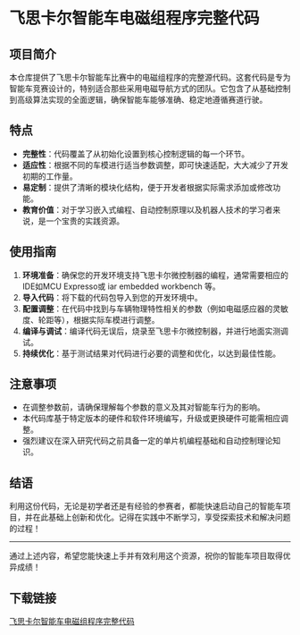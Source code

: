 # 飞思卡尔智能车电磁组程序完整代码

## 项目简介

本仓库提供了飞思卡尔智能车比赛中的电磁组程序的完整源代码。这套代码是专为智能车竞赛设计的，特别适合那些采用电磁导航方式的团队。它包含了从基础控制到高级算法实现的全面逻辑，确保智能车能够准确、稳定地遵循赛道行驶。

## 特点

- **完整性**：代码覆盖了从初始化设置到核心控制逻辑的每一个环节。
- **适应性**：根据不同的车模进行适当参数调整，即可快速适配，大大减少了开发初期的工作量。
- **易定制**：提供了清晰的模块化结构，便于开发者根据实际需求添加或修改功能。
- **教育价值**：对于学习嵌入式编程、自动控制原理以及机器人技术的学习者来说，是一个宝贵的实践资源。

## 使用指南

1. **环境准备**：确保您的开发环境支持飞思卡尔微控制器的编程，通常需要相应的IDE如MCU Expresso或 iar embedded workbench 等。
2. **导入代码**：将下载的代码包导入到您的开发环境中。
3. **配置调整**：在代码中找到与车辆物理特性相关的参数（例如电磁感应器的灵敏度、轮距等），根据实际车模进行调整。
4. **编译与调试**：编译代码无误后，烧录至飞思卡尔微控制器，并进行地面实测调试。
5. **持续优化**：基于测试结果对代码进行必要的调整和优化，以达到最佳性能。

## 注意事项

- 在调整参数前，请确保理解每个参数的意义及其对智能车行为的影响。
- 本代码库基于特定版本的硬件和软件环境编写，升级或更换硬件可能需相应调整。
- 强烈建议在深入研究代码之前具备一定的单片机编程基础和自动控制理论知识。

## 结语

利用这份代码，无论是初学者还是有经验的参赛者，都能快速启动自己的智能车项目，并在此基础上创新和优化。记得在实践中不断学习，享受探索技术和解决问题的过程！

---

通过上述内容，希望您能快速上手并有效利用这个资源，祝你的智能车项目取得优异成绩！

## 下载链接

[飞思卡尔智能车电磁组程序完整代码](https://pan.quark.cn/s/3c4286b66c67)